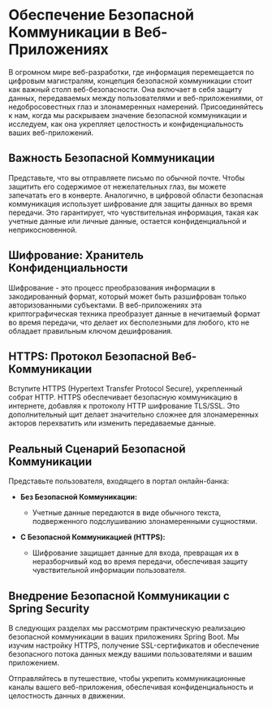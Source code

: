 # Обеспечение Безопасной Коммуникации в Веб-Приложениях

В огромном мире веб-разработки, где информация перемещается по цифровым магистралям, концепция безопасной коммуникации стоит как важный столп веб-безопасности. Она включает в себя защиту данных, передаваемых между пользователями и веб-приложениями, от недобросовестных глаз и злонамеренных намерений. Присоединяйтесь к нам, когда мы раскрываем значение безопасной коммуникации и исследуем, как она укрепляет целостность и конфиденциальность ваших веб-приложений.

## Важность Безопасной Коммуникации

Представьте, что вы отправляете письмо по обычной почте. Чтобы защитить его содержимое от нежелательных глаз, вы можете запечатать его в конверте. Аналогично, в цифровой области безопасная коммуникация использует шифрование для защиты данных во время передачи. Это гарантирует, что чувствительная информация, такая как учетные данные или личные данные, остается конфиденциальной и неприкосновенной.

## Шифрование: Хранитель Конфиденциальности

Шифрование - это процесс преобразования информации в закодированный формат, который может быть разшифрован только авторизованными субъектами. В веб-приложениях эта криптографическая техника преобразует данные в нечитаемый формат во время передачи, что делает их бесполезными для любого, кто не обладает правильным ключом дешифрования.

## HTTPS: Протокол Безопасной Веб-Коммуникации

Вступите HTTPS (Hypertext Transfer Protocol Secure), укрепленный собрат HTTP. HTTPS обеспечивает безопасную коммуникацию в интернете, добавляя к протоколу HTTP шифрование TLS/SSL. Это дополнительный щит делает значительно сложнее для злонамеренных акторов перехватить или изменить передаваемые данные.

## Реальный Сценарий Безопасной Коммуникации

Представьте пользователя, входящего в портал онлайн-банка:

- **Без Безопасной Коммуникации:**
    - Учетные данные передаются в виде обычного текста, подверженного подслушиванию злонамеренными сущностями.

- **С Безопасной Коммуникацией (HTTPS):**
    - Шифрование защищает данные для входа, превращая их в неразборчивый код во время передачи, обеспечивая защиту чувствительной информации пользователя.

## Внедрение Безопасной Коммуникации с Spring Security

В следующих разделах мы рассмотрим практическую реализацию безопасной коммуникации в ваших приложениях Spring Boot. Мы изучим настройку HTTPS, получение SSL-сертификатов и обеспечение безопасного потока данных между вашими пользователями и вашим приложением.

Отправляйтесь в путешествие, чтобы укрепить коммуникационные каналы вашего веб-приложения, обеспечивая конфиденциальность и целостность данных в движении.

